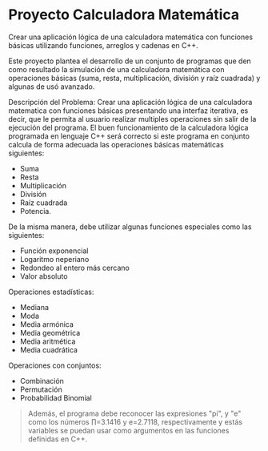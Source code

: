 # Proyecto Calculadora Matemática

Crear una aplicación lógica de una calculadora matemática con funciones básicas utilizando funciones, arreglos y cadenas en C++.

Este proyecto plantea el desarrollo de un conjunto de programas que den como resultado la simulación de una calculadora matemática con operaciones básicas (suma, resta, multiplicación, división y raíz cuadrada) y algunas de usó avanzado.

Descripción del Problema: Crear una aplicación lógica de una calculadora matematica con funciones básicas presentando una interfaz iterativa, es decir, que le permita al usuario realizar multiples operaciones sin salir de la ejecución del programa. El buen funcionamiento de la calculadora lógica programada en lenguaje C++ será correcto si este programa en conjunto calcula de forma adecuada las operaciones básicas matemáticas siguientes:

- Suma
- Resta
- Multiplicación
- División
- Raíz cuadrada
- Potencia.

De la misma manera, debe utilizar algunas funciones especiales como las siguientes:

- Función exponencial
- Logaritmo neperiano
- Redondeo al entero más cercano
- Valor absoluto

Operaciones estadísticas:

- Mediana
- Moda
- Media armónica
- Media geométrica
- Media aritmética
- Media cuadrática

Operaciones con conjuntos:

- Combinación
- Permutación
- Probabilidad Binomial

> Además, el programa debe reconocer las expresiones "pi", y "e"  como los números ∏=3.1416 y e=2.7118, respectivamente y estás variables se puedan usar como argumentos en las funciones definidas en C++.
